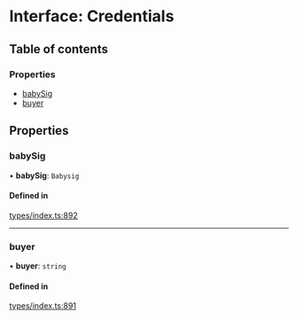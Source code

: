 # Interface: Credentials

## Table of contents

### Properties

- [babySig](Credentials.md#babysig)
- [buyer](Credentials.md#buyer)

## Properties

### babySig

• **babySig**: `Babysig`

#### Defined in

[types/index.ts:892](https://github.com/nevermined-io/react-components/blob/30dad8d/catalog/src/types/index.ts#L892)

___

### buyer

• **buyer**: `string`

#### Defined in

[types/index.ts:891](https://github.com/nevermined-io/react-components/blob/30dad8d/catalog/src/types/index.ts#L891)
